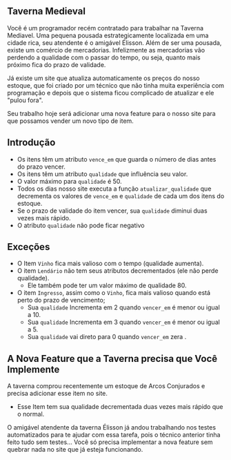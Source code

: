 ## Taverna Medieval

Você é um programador recém contratado para trabalhar na Taverna Mediavel. Uma pequena pousada estrategicamente localizada em uma cidade rica, seu atendente é o amigável Élisson. Além de ser uma pousada, existe um comércio de mercadorias. Infelizmente as mercadorias vão perdendo a qualidade com o passar do tempo, ou seja, quanto mais próximo fica do prazo de validade.

Já existe um site que atualiza automaticamente os preços do nosso estoque, que foi criado por um técnico que não tinha muita experiência com programação e depois que o sistema ficou complicado de atualizar e ele "pulou fora". 

Seu trabalho hoje será adicionar uma nova feature para o nosso site para que possamos vender um novo tipo de item. 

## Introdução

* Os itens têm um atributo `vence_em` que guarda o número de dias antes do prazo vencer.
* Os itens têm um atributo `qualidade` que influência seu valor.
* O valor máximo para `qualidade` é 50.
* Todos os dias nosso site executa a função `atualizar_qualidade` que decrementa os valores de `vence_em` e `qualidade` de cada um dos itens do estoque.
* Se o prazo de validade do item vencer, sua `qualidade` diminui duas vezes mais rápido.
* O atributo `qualidade` não pode ficar negativo

## Exceções

* O Item `Vinho` fica mais valioso com o tempo (qualidade aumenta).
* O item `Lendário` não tem seus atributos decrementados (ele não perde qualidade).
  * Ele também pode ter um valor máximo de qualidade 80.
* O item  `Ingresso`, assim como o  `Vinho`, fica mais valioso quando está perto do prazo de vencimento;
  * Sua `qualidade` Incrementa em 2 quando `vencer_em` é menor ou igual a 10.
  * Sua `qualidade` Incrementa em 3 quando `vencer_em` é menor ou igual a 5.
  * Sua `qualidade` vai direto para 0 quando `vencer_em` zera .

## A Nova Feature que a Taverna precisa que Você Implemente

A taverna comprou recentemente um estoque de Arcos Conjurados e precisa adicionar esse item no site.

* Esse Item tem sua qualidade decrementada duas vezes mais rápido que o normal.

O  amigável atendente da taverna Élisson já andou trabalhando nos testes automatizados para te ajudar com essa tarefa, pois o técnico anterior tinha feito tudo sem testes... Você só precisa implementar a nova feature sem quebrar nada no site que já esteja funcionando.
